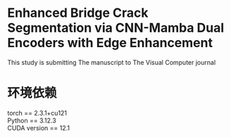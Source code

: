 # Enhanced Bridge Crack Segmentation via CNN-Mamba Dual Encoders with Edge Enhancement
This study is submitting The manuscript to The Visual Computer journal
# 环境依赖
torch == 2.3.1+cu121  
Python == 3.12.3  
CUDA version == 12.1  

